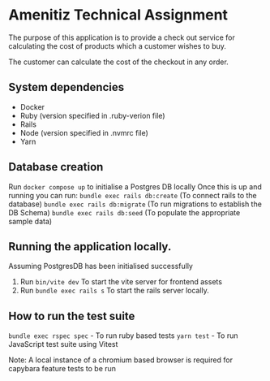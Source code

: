 # Amenitiz Technical Assignment

The purpose of this application is to provide a check out service for calculating the cost of products which a customer wishes to buy.

The customer can calculate the cost of the checkout in any order.

## System dependencies
- Docker
- Ruby (version specified in .ruby-verion file)
- Rails
- Node (version specified in .nvmrc file)
- Yarn

## Database creation
Run `docker compose up` to initialise a Postgres DB locally
Once this is up and running you can run:
`bundle exec rails db:create` (To connect rails to the database)
`bundle exec rails db:migrate` (To run migrations to establish the DB Schema)
`bundle exec rails db:seed` (To populate the appropriate sample data)

## Running the application locally.
Assuming PostgresDB has been initialised successfully

1. Run `bin/vite dev` To start the vite server for frontend assets
2. Run `bundle exec rails s` To start the rails server locally.

## How to run the test suite
`bundle exec rspec spec` - To run ruby based tests
`yarn test` - To run JavaScript test suite using Vitest

Note:
A local instance of a chromium based browser is required for capybara feature tests to be run


